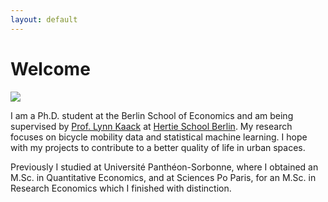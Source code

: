 ```yaml
---
layout: default
---
```

# Welcome


![](assets/KaiserSilke_profil.JPG)

I am a Ph.D. student at the Berlin School of Economics and am being supervised by [Prof. Lynn Kaack](https://lynnkaack.com/index.html) at [Hertie School Berlin](https://www.hertie-school.org/en/datasciencelab/people/profile/person/kaiser). My research focuses on bicycle mobility data and statistical machine learning. I hope with my projects to contribute to a better quality of life in urban spaces.

Previously I studied at Université Panthéon-Sorbonne, where I obtained an M.Sc. in Quantitative Economics, and at Sciences Po Paris, for an M.Sc. in Research Economics which I finished with distinction. 





